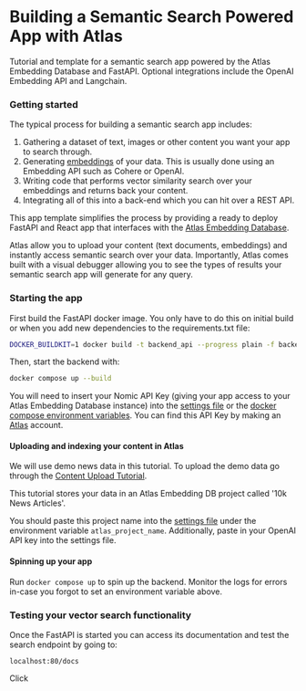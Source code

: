 # Building a Semantic Search Powered App with Atlas
Tutorial and template for a semantic search app powered by the Atlas Embedding Database and FastAPI. 
Optional integrations include the OpenAI Embedding API and Langchain.


### Getting started
The typical process for building a semantic search app includes:
1. Gathering a dataset of text, images or other content you want your app to search through.
2. Generating [embeddings](https://vaclavkosar.com/ml/Embeddings-in-Machine-Learning-Explained) of your data. This is usually done using an Embedding API such as Cohere or OpenAI.
3. Writing code that performs vector similarity search over your embeddings and returns back your content.
4. Integrating all of this into a back-end which you can hit over a REST API.


This app template simplifies the process by providing a ready to deploy FastAPI and React app that interfaces with the [Atlas Embedding Database](https://docs.nomic.ai/how_does_atlas_work.html).

Atlas allow you to upload your content (text documents, embeddings) and instantly access semantic search over your data. Importantly, Atlas comes built with a visual debugger
allowing you to see the types of results your semantic search app will generate for any query.



### Starting the app

First build the FastAPI docker image. You only have to do this on initial build or when you add new dependencies to the requirements.txt file:
```bash
DOCKER_BUILDKIT=1 docker build -t backend_api --progress plain -f backend/Dockerfile.buildkit .
```

Then, start the backend with:

```bash
docker compose up --build
```

You will need to insert your Nomic API Key (giving your app access to your Atlas Embedding Database instance) into the [settings file](backend/app/api_v1/settings.py) or the [docker compose
environment variables](docker-compose.yaml).
You can find this API Key by making an [Atlas](atlas.nomic.ai/cli-login) account.

#### Uploading and indexing your content in Atlas

We will use demo news data in this tutorial. To upload the demo data go through the [Content Upload Tutorial](tutorial/semantic_search_data_upload.ipynb).

This tutorial stores your data in an Atlas Embedding DB project called '10k News Articles'.

You should paste this project name into the [settings file](backend/app/api_v1/settings.py) under the environment variable `atlas_project_name`. Additionally,
paste in your OpenAI API key into the settings file.


#### Spinning up your app
Run `docker compose up` to spin up the backend. Monitor the logs for errors in-case you forgot to set an environment variable above.


### Testing your vector search functionality

Once the FastAPI is started you can access its documentation and test the search endpoint by going to:
```
localhost:80/docs
```
Click 

